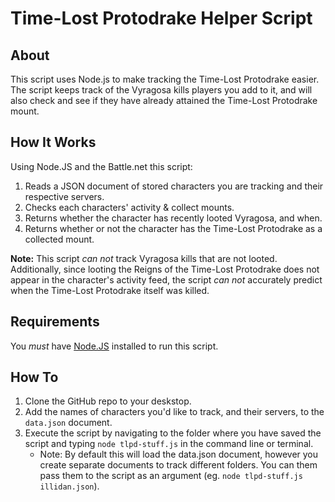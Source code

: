 # Time-Lost Protodrake Helper Script #

## About ##
This script uses Node.js to make tracking the Time-Lost Protodrake easier. The script keeps track of the Vyragosa kills players you add to it, and will also check and see if they have already attained the Time-Lost Protodrake mount.

## How It Works ##
Using Node.JS and the Battle.net this script:
1. Reads a JSON document of stored characters you are tracking and their respective servers.
2. Checks each characters' activity & collect mounts.
3. Returns whether the character has recently looted Vyragosa, and when.
4. Returns whether or not the character has the Time-Lost Protodrake as a collected mount.

**Note:** This script *can not* track Vyragosa kills that are not looted. Additionally, since looting the Reigns of the Time-Lost Protodrake does not appear in the character's activity feed, the script *can not* accurately predict when the Time-Lost Protodrake itself was killed.

## Requirements ##
You *must* have [Node.JS](http://nodejs.org) installed to run this script.

## How To ##
1. Clone the GitHub repo to your deskstop.
2. Add the names of characters you'd like to track, and their servers, to the `data.json` document.
2. Execute the script by navigating to the folder where you have saved the script and typing `node tlpd-stuff.js` in the command line or terminal.
	* Note: By default this will load the data.json document, however you create separate documents to track different folders. You can them pass them to the script as an argument (eg. `node tlpd-stuff.js illidan.json`).